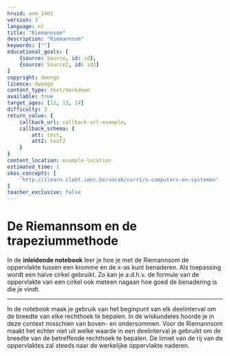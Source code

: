 ```yaml
---
hruid: anm_1401
version: 3
language: nl
title: "Riemannsom"
description: "Riemannsom"
keywords: [""]
educational_goals: [
    {source: Source, id: id}, 
    {source: Source2, id: id2}
]
copyright: dwengo
licence: dwengo
content_type: text/markdown
available: true
target_ages: [12, 13, 14]
difficulty: 3
return_value: {
    callback_url: callback-url-example,
    callback_schema: {
        att: test,
        att2: test2
    }
}
content_location: example-location
estimated_time: 1
skos_concepts: [
    'http://ilearn.ilabt.imec.be/vocab/curr1/s-computers-en-systemen'
]
teacher_exclusive: false
---
```


# De Riemannsom en de trapeziummethode

In de **inleidende notebook** leer je hoe je met de Riemannsom de oppervlakte tussen een kromme en de x-as kunt benaderen. Als toepassing wordt een halve cirkel gebruikt. Zo kan je a.d.h.v. de formule van de oppervlakte van een cirkel ook meteen nagaan hoe goed de benadering is die je vindt.

----------------
In de notebook maak je gebruik van het beginpunt van elk deelinterval om de breedte van elke rechthoek te bepalen. In de wiskundeles hoorde je in deze context misschien van boven- en ondersommen. Voor de Riemannsom maakt het echter niet uit welke waarde in een deelinterval je gebruikt om de breedte van de betreffende rechthoek te bepalen. De limiet van de rij van de oppervlaktes zal steeds naar de werkelijke oppervlakte naderen.